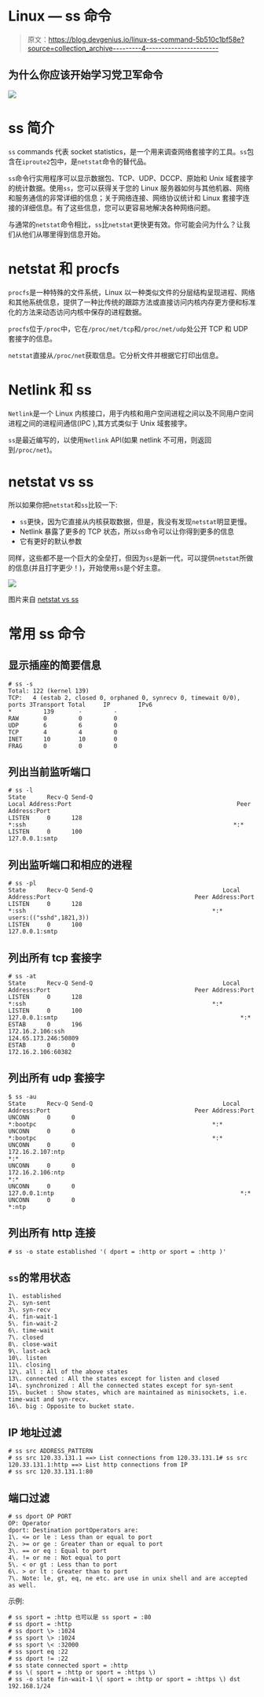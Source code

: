 # Linux — ss 命令

> 原文：<https://blog.devgenius.io/linux-ss-command-5b510c1bf58e?source=collection_archive---------4----------------------->

## 为什么你应该开始学习党卫军命令

![](img/e3ed7a058b400f421757b7056bd790f6.png)

# ss 简介

`ss` commands 代表 socket statistics，是一个用来调查网络套接字的工具。`ss`包含在`iproute2`包中，是`netstat`命令的替代品。

`ss`命令行实用程序可以显示数据包、TCP、UDP、DCCP、原始和 Unix 域套接字的统计数据。使用`ss`，您可以获得关于您的 Linux 服务器如何与其他机器、网络和服务通信的非常详细的信息；关于网络连接、网络协议统计和 Linux 套接字连接的详细信息。有了这些信息，您可以更容易地解决各种网络问题。

与通常的`netstat`命令相比，`ss`比`netstat`更快更有效。你可能会问为什么？让我们从他们从哪里得到信息开始。

# netstat 和 procfs

`procfs`是一种特殊的文件系统，Linux 以一种类似文件的分层结构呈现进程、网络和其他系统信息，提供了一种比传统的跟踪方法或直接访问内核内存更方便和标准化的方法来动态访问内核中保存的进程数据。

`procfs`位于`/proc`中，它在`/proc/net/tcp`和`/proc/net/udp`处公开 TCP 和 UDP 套接字的信息。

`netstat`直接从`/proc/net`获取信息。它分析文件并根据它打印出信息。

# Netlink 和 ss

`Netlink`是一个 Linux 内核接口，用于内核和用户空间进程之间以及不同用户空间进程之间的进程间通信(IPC ),其方式类似于 Unix 域套接字。

`ss`是最近编写的，以使用`Netlink` API(如果 netlink 不可用，则返回到`/proc/net`)。

# netstat vs ss

所以如果你把`netstat`和`ss`比较一下:

*   `ss`更快，因为它直接从内核获取数据，但是，我没有发现`netstat`明显更慢。
*   Netlink 暴露了更多的 TCP 状态，所以`ss`命令可以让你得到更多的信息
*   它有更好的默认参数

同样，这些都不是一个巨大的全垒打，但因为`ss`是新一代，可以提供`netstat`所做的信息(并且打字更少！)，开始使用`ss`是个好主意。

![](img/79b812e982232cef59523f6bdb69667d.png)

图片来自 [netstat vs ss](https://docs.google.com/spreadsheets/d/1_iZPZv6j2LqDA2TynvhKPGlRNBuaVcb6_hXfNhdPRzE/edit#gid=136146772)

# **常用 ss 命令**

## **显示插座的简要信息**

```
# ss -s
Total: 122 (kernel 139)
TCP:   4 (estab 2, closed 0, orphaned 0, synrecv 0, timewait 0/0), ports 3Transport Total     IP        IPv6
*         139       -         -        
RAW       0         0         0        
UDP       6         6         0        
TCP       4         4         0        
INET      10        10        0        
FRAG      0         0         0 
```

## **列出当前监听端口**

```
# ss -l
State      Recv-Q Send-Q                                           Local Address:Port                                               Peer Address:Port   
LISTEN     0      128                                                          *:ssh                                                           *:*       
LISTEN     0      100                                                  127.0.0.1:smtp 
```

## **列出监听端口和相应的进程**

```
# ss -pl
State      Recv-Q Send-Q                                     Local Address:Port                                         Peer Address:Port   
LISTEN     0      128                                                    *:ssh                                                     *:*        users:(("sshd",1821,3))
LISTEN     0      100                                            127.0.0.1:smtp 
```

## **列出所有 tcp 套接字**

```
# ss -at
State      Recv-Q Send-Q                                     Local Address:Port                                         Peer Address:Port   
LISTEN     0      128                                                    *:ssh                                                     *:*       
LISTEN     0      100                                            127.0.0.1:smtp                                                    *:*       
ESTAB      0      196                                         172.16.2.106:ssh                                        124.65.173.246:50809   
ESTAB      0      0                                           172.16.2.106:60382 
```

## 列出所有 udp 套接字

```
$ ss -au
State      Recv-Q Send-Q                                     Local Address:Port                                         Peer Address:Port   
UNCONN     0      0                                                      *:bootpc                                                  *:*       
UNCONN     0      0                                                      *:bootpc                                                  *:*       
UNCONN     0      0                                           172.16.2.107:ntp                                                     *:*       
UNCONN     0      0                                           172.16.2.106:ntp                                                     *:*       
UNCONN     0      0                                              127.0.0.1:ntp                                                     *:*       
UNCONN     0      0                                                      *:ntp 
```

## 列出所有 http 连接

```
# ss -o state established '( dport = :http or sport = :http )'
```

## `ss`的常用状态

```
1\. established
2\. syn-sent
3\. syn-recv
4\. fin-wait-1
5\. fin-wait-2
6\. time-wait
7\. closed
8\. close-wait
9\. last-ack
10\. listen
11\. closing
12\. all : All of the above states
13\. connected : All the states except for listen and closed
14\. synchronized : All the connected states except for syn-sent
15\. bucket : Show states, which are maintained as minisockets, i.e. time-wait and syn-recv.
16\. big : Opposite to bucket state.
```

## IP 地址过滤

```
# ss src ADDRESS_PATTERN
# ss src 120.33.131.1 ==> List connections from 120.33.131.1# ss src 120.33.131.1:http ==> List http connections from IP
# ss src 120.33.131.1:80
```

## 端口过滤

```
# ss dport OP PORT
OP: Operator
dport: Destination portOperators are:
1\. <= or le : Less than or equal to port
2\. >= or ge : Greater than or equal to port
3\. == or eq : Equal to port
4\. != or ne : Not equal to port
5\. < or gt : Less than to port
6\. > or lt : Greater than to port
7\. Note: le, gt, eq, ne etc. are use in unix shell and are accepted as well.
```

示例:

```
# ss sport = :http 也可以是 ss sport = :80
# ss dport = :http
# ss dport \> :1024
# ss sport \> :1024
# ss sport \< :32000
# ss sport eq :22
# ss dport != :22
# ss state connected sport = :http
# ss \( sport = :http or sport = :https \)
# ss -o state fin-wait-1 \( sport = :http or sport = :https \) dst 192.168.1/24
```